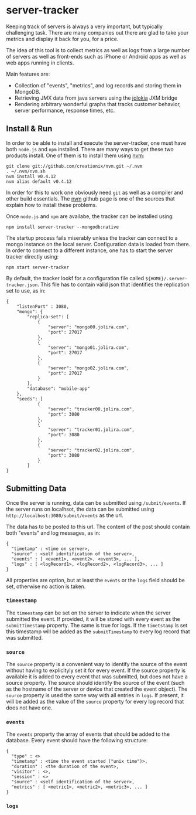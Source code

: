 server-tracker
================

Keeping track of servers is always a very important, but typically challenging task. There are many companies out there are glad to take your metrics and display it back for you, for a price.

The idea of this tool is to collect metrics as well as logs from a large number of servers as well as front-ends such as iPhone or Android apps as well as web apps running in clients.

Main features are:

* Collection of "events", "metrics", and log records and storing them in MongoDB.
* Retrieving JMX data from java servers using the [jolokia](http://www.jolokia.org/) JXM bridge
* Rendering arbitrary wonderful graphs that tracks customer behavior, server performance, response times, etc.

Install & Run
----------------

In order to be able to install and execute the server-tracker, one must have both ``node.js`` and ``npm`` installed. There are many ways to get these two products install. One of them is to install them using [nvm](https://github.com/creationix/nvm):

```
git clone git://github.com/creationix/nvm.git ~/.nvm
. ~/.nvm/nvm.sh
nvm install v0.4.12
nvm alias default v0.4.12
```

In order for this to work one obviously need ``git`` as well as a compiler and other build essentials. The [nvm](https://github.com/creationix/nvm) github page is one of the sources that explain how to install these problems.

Once ``node.js`` and ``npm`` are availabe, the tracker can be installed using:

```
npm install server-tracker --mongodb:native
```

The startup process fails miserably unless the tracker can connect to a mongo instance on the local server. Configuration data is loaded from there. In order to connect to a different instance, one has to start the server tracker directly using:

```
npm start server-tracker
```

By default, the tracker lookf for a configuration file called ``${HOME}/.server-tracker.json``.
This file has to contain valid json that identifies the replication set to use, as in:

```
{
    "listenPort" : 3080,
    "mongo": {
        "replica-set": [
            {
                "server": "mongo00.jolira.com",
                "port": 27017
            },
            {
                "server": "mongo01.jolira.com",
                "port": 27017
            },
            {
                "server": "mongo02.jolira.com",
                "port": 27017
            }
        ],
        "database": "mobile-app"
    },
    "seeds": [
            {
                "server": "tracker00.jolira.com",
                "port": 3080
            },
            {
                "server": "tracker01.jolira.com",
                "port": 3080
            },
            {
                "server": "tracker02.jolira.com",
                "port": 3080
            }
        ]
}
```

Submitting Data
----------------

Once the server is running, data can be submitted using ``/submit/events``. If the server runs on localhsot, the data can be submitted using ``http://localhost:3080/submit/events`` as the url.


The data has to be posted to this url. The content of the post should contain both "events" and log messages, as in:

```
{
  "timetamp" : <time on server>,
  "source" : <self identification of the server>,
  "events" : [ <event1>, <event2>, <event3>, ... ],
  "logs" : [ <logRecord1>, <logRecord2>, <logRecord3>, ... ]
}
```

All properties are option, but at least the ``events`` or the ``logs`` field should be set, otherwise no action is taken.

### ``timeestamp``

The ``timeestamp`` can be set on the server to indicate when the server submitted the event. If provided, it will be stored with every event as the ``submitTimestamp`` property. The same is true for logs. If the ``timetstamp`` is set this timestamp will be added as the ``submitTimestamp`` to every log record that was submitted.

### ``source``

The ``source`` property is a convenient way to identify the source of the event without having to explicityly set it for every event. If the source property is
available it is added to every event that was submitted, but does not have a source property. The source should identify the source of the event (such as the hostname of the server or device that created the event object). The  ``source`` property is used the same way with all entries in ``logs``. If present,  it will be added as the value of the ``source`` property for every log record that does not have one.

### ``events``

The ``events`` property the array of events that should be added to the database. Every event should have the following structure:

```
{
  "type" : <>
  "timetamp" : <time the event started ("unix time")>,
  "duration" : <the duration of the event>,
  "visitor" : <>,
  "session" : <>
  "source" : <self identification of the server>,
  "metrics" : [ <metric1>, <metric2>, <metric3>, ... ]
}
```


### ``logs``

